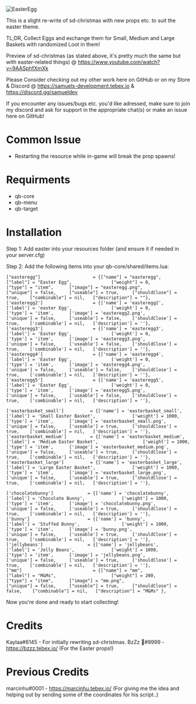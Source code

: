 
![EasterEgg](https://user-images.githubusercontent.com/99494967/229825960-0e314f8b-aae6-429c-8750-b7a231e5b176.jpg)

This is a slight re-write of sd-christmas with new props etc. to suit the easter theme.

TL;DR, Collect Eggs and exchange them for Small, Medium and Large Baskets with randomized Loot in them!

Preview of sd-christmas (as stated above, it's pretty much the same but with easter-related things) @
https://www.youtube.com/watch?v=9AASphfXmXk

Please Consider checking out my other work here on GitHub or on my Store & Discord @ https://samuels-development.tebex.io & https://discord.gg/samueldev

If you encounter any issues/bugs etc. you'd like adressed, make sure to join my discord and ask for support in the appropriate chat(s) or make an issue here on GitHub!

# Common Issue
- Restarting the resource while in-game will break the prop spawns!

# Requirments
- qb-core
- qb-menu
- qb-target


# Installation

Step 1: Add easter into your resources folder (and ensure it if needed in your server.cfg)

Step 2: Add the following items into your qb-core/shared/items.lua:

				  
	["easteregg"] 					 = {["name"] = "easteregg", 					["label"] = "Easter Egg", 			    ["weight"] = 0, 		["type"] = "item", 		["image"] = "easteregg.png", 			["unique"] = false, 	["useable"] = true, 	["shouldClose"] = true,    ["combinable"] = nil,   ["description"] = ""},
    ['easteregg2'] 				 	 = {['name'] = 'easteregg2', 			  	    ['label'] = 'easter Egg', 			    ['weight'] = 0, 		['type'] = 'item', 		['image'] = 'easteregg2.png', 			['unique'] = false, 	['useable'] = false, 	['shouldClose'] = true,	   ['combinable'] = nil,   ['description'] = ''},
    ['easteregg3'] 				 	 = {['name'] = 'easteregg3', 			  	    ['label'] = 'Easter Egg', 			    ['weight'] = 0, 		['type'] = 'item', 		['image'] = 'easteregg3.png', 			['unique'] = false, 	['useable'] = false, 	['shouldClose'] = true,	   ['combinable'] = nil,   ['description'] = ''},
    ['easteregg4'] 				 	 = {['name'] = 'easteregg4', 			  	    ['label'] = 'Easter Egg', 			    ['weight'] = 0, 		['type'] = 'item', 		['image'] = 'easteregg4.png', 			['unique'] = false, 	['useable'] = false, 	['shouldClose'] = true,	   ['combinable'] = nil,   ['description'] = ''},
    ['easteregg5'] 				 	 = {['name'] = 'easteregg5', 			  	    ['label'] = 'Easter Egg', 			    ['weight'] = 0, 		['type'] = 'item', 		['image'] = 'easteregg5.png', 			['unique'] = false, 	['useable'] = false, 	['shouldClose'] = true,	   ['combinable'] = nil,   ['description'] = ''},
    
    ['easterbasket_small'] 			= {['name'] = 'easterbasket_small', 			  	  	['label'] = 'Small Easter Basket', 			    ['weight'] = 1000, 		['type'] = 'item', 		['image'] = 'easterbasket_small.png', 			    ['unique'] = false, 	['useable'] = true, 	['shouldClose'] = true,	   ['combinable'] = nil,   ['description'] = ''},
    ['easterbasket_medium'] 		= {['name'] = 'easterbasket_medium', 			  	  	['label'] = 'Medium Easter Basket', 			    ['weight'] = 1000, 		['type'] = 'item', 		['image'] = 'easterbasket_medium.png', 			    ['unique'] = false, 	['useable'] = true, 	['shouldClose'] = true,	   ['combinable'] = nil,   ['description'] = ''},
    ['easterbasket_large'] 		    = {['name'] = 'easterbasket_large', 			  	  	['label'] = 'Large Easter Basket', 			    ['weight'] = 1000, 		['type'] = 'item', 		['image'] = 'easterbasket_large.png', 			    ['unique'] = false, 	['useable'] = true, 	['shouldClose'] = true,	   ['combinable'] = nil,   ['description'] = ''},

    ['chocolatebunny'] 		       = {['name'] = 'chocolatebunny', 			  	  	['label'] = 'Chocolate Bunny', 			    ['weight'] = 1000, 		['type'] = 'item', 		['image'] = 'chocolatebunny.png', 			    ['unique'] = false, 	['useable'] = true, 	['shouldClose'] = true,	   ['combinable'] = nil,   ['description'] = ''},
    ['bunny'] 		               = {['name'] = 'bunny', 			  	  	['label'] = 'Stuffed Bunny', 			    ['weight'] = 1000, 		['type'] = 'item', 		['image'] = 'bunny.png', 			    ['unique'] = false, 	['useable'] = true, 	['shouldClose'] = true,	   ['combinable'] = nil,   ['description'] = ''},
    ['jellybeans'] 		           = {['name'] = 'jellybeans', 			  	  	['label'] = 'Jelly Beans', 			    ['weight'] = 1000, 		['type'] = 'item', 		['image'] = 'jellybeans.png', 			    ['unique'] = false, 	['useable'] = true, 	['shouldClose'] = true,	   ['combinable'] = nil,   ['description'] = ''},
    ["mm"] 				 			 = {["name"] = "mm",  		     				["label"] = "M&Ms",	 					["weight"] = 200, 		["type"] = "item", 		["image"] = "mm.png", 					["unique"] = false, 	["useable"] = true, 	["shouldClose"] = false,   	["combinable"] = nil,   ["description"] = "M&Ms" },
	

Now you're done and ready to start collecting!


# Credits

Kaylaa#6145 - For initially rewriting sd-christmas.
BzZz 🐝#9999 -  https://bzzz.tebex.io/ (For the Easter props!)

# Previous Credits
marcinhu#0001 - https://marcinhu.tebex.io/ (For giving me the idea and helping out by sending some of the coordinates for his script..) 
